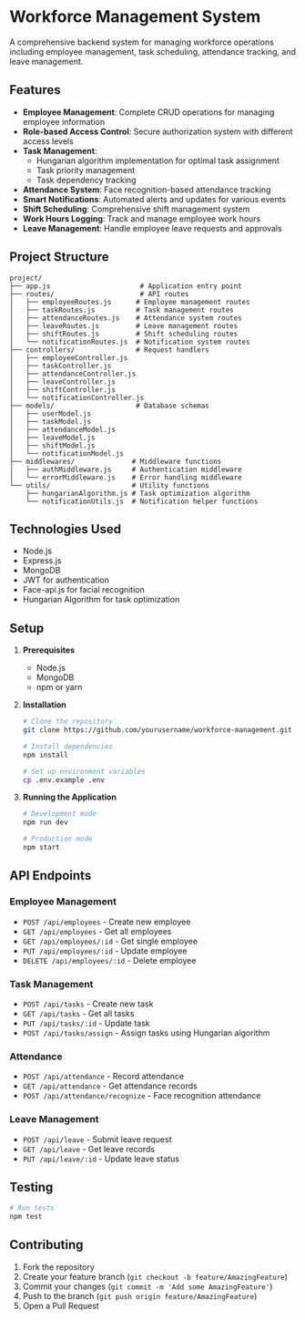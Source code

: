 # Workforce Management System

A comprehensive backend system for managing workforce operations including employee management, task scheduling, attendance tracking, and leave management.

## Features

- **Employee Management**: Complete CRUD operations for managing employee information
- **Role-based Access Control**: Secure authorization system with different access levels
- **Task Management**: 
  - Hungarian algorithm implementation for optimal task assignment
  - Task priority management
  - Task dependency tracking
- **Attendance System**: Face recognition-based attendance tracking
- **Smart Notifications**: Automated alerts and updates for various events
- **Shift Scheduling**: Comprehensive shift management system
- **Work Hours Logging**: Track and manage employee work hours
- **Leave Management**: Handle employee leave requests and approvals

## Project Structure

```
project/
├── app.js                      # Application entry point
├── routes/                     # API routes
│   ├── employeeRoutes.js      # Employee management routes
│   ├── taskRoutes.js          # Task management routes
│   ├── attendanceRoutes.js    # Attendance system routes
│   ├── leaveRoutes.js         # Leave management routes
│   ├── shiftRoutes.js         # Shift scheduling routes
│   └── notificationRoutes.js  # Notification system routes
├── controllers/               # Request handlers
│   ├── employeeController.js
│   ├── taskController.js
│   ├── attendanceController.js
│   ├── leaveController.js
│   ├── shiftController.js
│   └── notificationController.js
├── models/                    # Database schemas
│   ├── userModel.js
│   ├── taskModel.js
│   ├── attendanceModel.js
│   ├── leaveModel.js
│   ├── shiftModel.js
│   └── notificationModel.js
├── middlewares/              # Middleware functions
│   ├── authMiddleware.js     # Authentication middleware
│   └── errorMiddleware.js    # Error handling middleware
└── utils/                    # Utility functions
    ├── hungarianAlgorithm.js # Task optimization algorithm
    └── notificationUtils.js  # Notification helper functions
```

## Technologies Used

- Node.js
- Express.js
- MongoDB
- JWT for authentication
- Face-api.js for facial recognition
- Hungarian Algorithm for task optimization

## Setup

1. **Prerequisites**
   - Node.js
   - MongoDB
   - npm or yarn

2. **Installation**
   ```bash
   # Clone the repository
   git clone https://github.com/yourusername/workforce-management.git

   # Install dependencies
   npm install

   # Set up environment variables
   cp .env.example .env
   ```

3. **Running the Application**
   ```bash
   # Development mode
   npm run dev

   # Production mode
   npm start
   ```

## API Endpoints

### Employee Management
- `POST /api/employees` - Create new employee
- `GET /api/employees` - Get all employees
- `GET /api/employees/:id` - Get single employee
- `PUT /api/employees/:id` - Update employee
- `DELETE /api/employees/:id` - Delete employee

### Task Management
- `POST /api/tasks` - Create new task
- `GET /api/tasks` - Get all tasks
- `PUT /api/tasks/:id` - Update task
- `POST /api/tasks/assign` - Assign tasks using Hungarian algorithm

### Attendance
- `POST /api/attendance` - Record attendance
- `GET /api/attendance` - Get attendance records
- `POST /api/attendance/recognize` - Face recognition attendance

### Leave Management
- `POST /api/leave` - Submit leave request
- `GET /api/leave` - Get leave records
- `PUT /api/leave/:id` - Update leave status

## Testing

```bash
# Run tests
npm test
```

## Contributing

1. Fork the repository
2. Create your feature branch (`git checkout -b feature/AmazingFeature`)
3. Commit your changes (`git commit -m 'Add some AmazingFeature'`)
4. Push to the branch (`git push origin feature/AmazingFeature`)
5. Open a Pull Request
